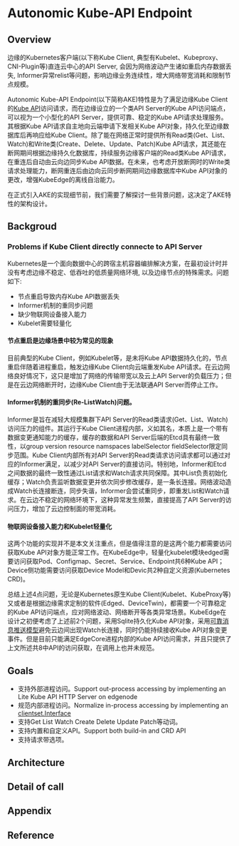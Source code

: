 # Autonomic Kube-API Endpoint
## Overview
边缘的Kubernetes客户端(以下称Kube Client, 典型有Kubelet、Kubeproxy、CNI-Plugin等)直连云中心的API Server, 会因为网络波动产生诸如重启内存数据丢失, Informer异常relist等问题，影响边缘业务连续性，增大网络带宽消耗和限制节点规模。

Autonomic Kube-API Endpoint(以下简称AKE)特性是为了满足边缘Kube Client的[Kube API](https://kubernetes.io/zh/docs/concepts/overview/kubernetes-api/)访问请求，而在边缘设立的一个类API Server的Kube API访问端点，可以视为一个小型化的API Server，提供可靠、稳定的Kube API请求处理服务。其根据Kube API请求自主地向云端申请下发相关Kube API对象，持久化至边缘数据库后再响应给Kube Client。除了能在网络正常时提供所有Read类(Get、List、Watch)和Write类(Create、Delete、Update、Patch)Kube API请求，其还能在断网期间根据边缘持久化数据库，持续服务边缘客户端的Read类Kube API请求，在重连后自动由云向边同步Kube API数据。在未来，也考虑开放断网时的Write类请求处理能力，断网重连后由边向云同步断网期间边缘数据库中Kube API对象的更改，增强KubeEdge的离线自治能力。

在正式引入AKE的实现细节前，我们需要了解探讨一些背景问题，这决定了AKE特性的架构设计。
## Backgroud
### Problems if Kube Client directly connecte to API Server
Kubernetes是一个面向数据中心的跨宿主机容器编排解决方案，在最初设计时并没有考虑边缘不稳定、低吞吐的低质量网络环境, 以及边缘节点的特殊需求。问题如下:
- 节点重启导致内存Kube API数据丢失
- Informer机制的重同步问题
- 缺少物联网设备接入能力
- Kubelet需要轻量化

#### 节点重启是边缘场景中较为常见的现象
目前典型的Kube Client，例如Kubelet等，是未将Kube API数据持久化的，节点重启伴随着进程重启，触发边缘Kube Client向云端重发Kube API请求。在云边网络良好情况下，这只是增加了网络的传输带宽以及云上API Server的负载压力；但是在云边网络断开时，边缘Kube Client由于无法联通API Server而停止工作。

#### Informer机制的重同步(Re-ListWatch)问题。
Informer是旨在减轻大规模集群下API Server的Read类请求(Get、List、Watch)访问压力的组件。其运行于Kube Client进程内部，义如其名，本质上是一个带有数据变更通知能力的缓存，缓存的数据和API Server后端的Etcd具有最终一致性，以group version resource namspaces labelSelector fieldSelector限定同步范围。Kube Client内部所有对API Server的Read类请求访问请求都可以通过对应的Informer满足，以减少对API Server的直接访问。特别地，Informer和Etcd之间数据的最终一致性通过List请求和Watch请求共同保障。其中List负责初始化缓存；Watch负责监听数据变更并依次同步修改缓存，是一条长连接。网络波动造成Watch长连接断连，同步失谐，Informer会尝试重同步，即重发List和Watch请求。在云边不稳定的网络环境下，这种异常发生频繁，直接提高了API Server的访问压力，增加了云边控制面的带宽消耗。

#### 物联网设备接入能力和Kubelet轻量化
这两个功能的实现并不是本文关注重点，但是值得注意的是这两个能力都需要访问获取Kube API对象方能正常工作。在KubeEdge中，轻量化kubelet模块edged需要访问获取Pod、Configmap、Secret、Service、Endpoint共6种Kube API；Device侧功能需要访问获取Device Model和Devic共2种自定义资源(Kubernetes CRD)。

总结上述4点问题，无论是Kubernetes原生Kube Client(Kubelet、KubeProxy等)又或者是根据边缘需求定制的软件(Edged、DeviceTwin)，都需要一个可靠稳定的Kube API访问端点，应对网络波动、网络断开等各类异常场景。KubeEdge在设计之初便考虑了上述前2个问题，采用Sqlite持久化Kube API对象，采用[可靠消息推送模型](./reliable-message-delivery.md)避免云边间出现Watch长连接，同时仍能持续接收Kube API对象变更事件。但是目前只能满足EdgeCore进程内部的Kube API访问需求，并且只提供了上文所述共8中API的访问获取，在调用上也并未规范。
## Goals
- 支持外部进程访问。Support out-process accessing by implementing an Lite Kube API HTTP Server on edgenode
- 规范内部进程访问。Normalize in-process accessing by implementing an [clientset.Interface](https://github.com/kubernetes/kubernetes/blob/c90330d8f4ca9fd980df24044960a4d8bb28a780/staging/src/k8s.io/client-go/kubernetes/clientset.go#L70)
- 支持Get List Watch Create Delete Update Patch等动词。
- 支持内置和自定义API。Support both build-in and CRD API
- 支持请求带选项。
## Architecture

## Detail of call

## Appendix
### 
## Reference
